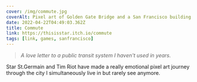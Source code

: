 ```yaml
---
cover: /img/commute.jpg
coverAlt: Pixel art of Golden Gate Bridge and a San Francisco building
date: 2022-04-22T04:49:03.362Z
title: Commute
link: https://thisisstar.itch.io/commute
tags: [link, games, sanfrancisco]
---
```


> _A love letter to a public transit system I haven't used in years._

Star St.Germain and Tim Riot have made a really emotional pixel art journey through the city I simultaneously live in but rarely see anymore.

